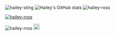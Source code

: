 ![hailey-sting](https://user-images.githubusercontent.com/26784904/166873662-4f3f6e5a-5d88-4000-bf6d-46b28c73725f.gif)
![Hailey's GitHub stats](https://github-readme-stats.vercel.app/api?username=hailey-ross&count_private=true&show_icons=true&theme=dracula&include_all_commits=true)
<img src="https://github-readme-streak-stats.herokuapp.com/?user=hailey-ross&theme=dark" alt="hailey-ross" />
<p align="left"> <a href="https://github.com/ryo-ma/github-profile-trophy"><img src="https://github-profile-trophy.vercel.app/?username=hailey-ross" alt="hailey-ross" /></a> </p>
<p align="left"><img src="https://komarev.com/ghpvc/?username=hailey-ross&label=Profile%20views&color=840eb6&style=plastic" alt="hailey-ross" /> <a href="https://mobogaming.com/"><img src="http://assets.mobogaming.com/i/dev-sphere96x96.png" alt="Dev-Sphere" style="width:20px;height:20px;"/></a></p>
